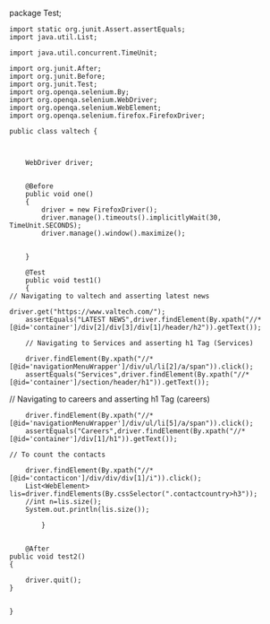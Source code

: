 package Test;


	import static org.junit.Assert.assertEquals;
	import java.util.List;

	import java.util.concurrent.TimeUnit;

	import org.junit.After;
	import org.junit.Before;
	import org.junit.Test;
	import org.openqa.selenium.By;
	import org.openqa.selenium.WebDriver;
	import org.openqa.selenium.WebElement;
	import org.openqa.selenium.firefox.FirefoxDriver;

	public class valtech {
		
		
		
		WebDriver driver;
		
		
		@Before
		public void one()
		{
			driver = new FirefoxDriver();
			driver.manage().timeouts().implicitlyWait(30, TimeUnit.SECONDS);
		    driver.manage().window().maximize();
			
			
		}
		
		@Test
		public void test1()
		{
    // Navigating to valtech and asserting latest news
    
    driver.get("https://www.valtech.com/");
		assertEquals("LATEST NEWS",driver.findElement(By.xpath("//*[@id='container']/div[2]/div[3]/div[1]/header/h2")).getText());
    
		// Navigating to Services and asserting h1 Tag (Services) 
		
		driver.findElement(By.xpath("//*[@id='navigationMenuWrapper']/div/ul/li[2]/a/span")).click(); 
		assertEquals("Services",driver.findElement(By.xpath("//*[@id='container']/section/header/h1")).getText()); 
   
   // Navigating to careers and asserting h1 Tag (careers) 
    
		driver.findElement(By.xpath("//*[@id='navigationMenuWrapper']/div/ul/li[5]/a/span")).click();
	    assertEquals("Careers",driver.findElement(By.xpath("//*[@id='container']/div[1]/h1")).getText());
		
    // To count the contacts
    
		driver.findElement(By.xpath("//*[@id='contacticon']/div/div/div[1]/i")).click();
		List<WebElement> lis=driver.findElements(By.cssSelector(".contactcountry>h3"));
		//int n=lis.size();
		System.out.println(lis.size());
		
			}
			
			
		@After
	public void test2()
	{
		
		driver.quit();
	}
		
		
	}
